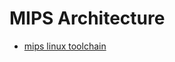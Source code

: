 # MIPS Architecture

- [mips linux toolchain](https://www.mips.com/develop/tools/compilers/linux-toolchain/)
